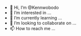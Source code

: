 - 👋 Hi, I’m @Kennwobodo
- 👀 I’m interested in ...
- 🌱 I’m currently learning ...
- 💞️ I’m looking to collaborate on ...
- 📫 How to reach me ...

<!---
Kennwobodo/Kennwobodo is a ✨ special ✨ repository because its `README.md` (this file) appears on your GitHub profile.
You can click the Preview link to take a look at your changes.
--->

